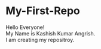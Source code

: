# My-First-Repo
Hello Everyone!
<br>
My Name is Kashish Kumar Angrish.
<br>
I am creating my repositroy.
